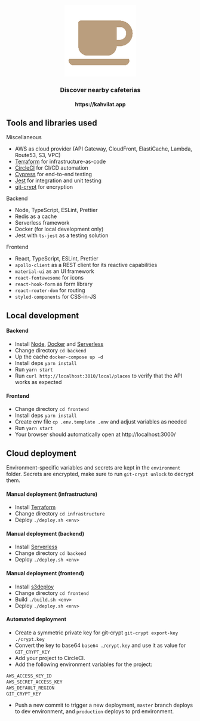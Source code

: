 <p align="center">
  <img src="https://raw.githubusercontent.com/jukkhop/kahvilat-app/master/frontend/public/logo192.png" />
  <h3 align="center">Discover nearby cafeterias</h3>
  <h4 align="center">https://kahvilat.app</h4>
</p>

## Tools and libraries used

Miscellaneous

- AWS as cloud provider (API Gateway, CloudFront, ElastiCache, Lambda, Route53, S3, VPC)
- [Terraform](https://www.terraform.io/) for infrastructure-as-code
- [CircleCI](https://circleci.com/) for CI/CD automation
- [Cypress](https://www.cypress.io/) for end-to-end testing
- [Jest](https://jestjs.io/) for integration and unit testing
- [git-crypt](https://github.com/AGWA/git-crypt) for encryption

Backend

- Node, TypeScript, ESLint, Prettier
- Redis as a cache
- Serverless framework
- Docker (for local development only)
- Jest with `ts-jest` as a testing solution

Frontend

- React, TypeScript, ESLint, Prettier
- `apollo-client` as a REST client for its reactive capabilities
- `material-ui` as an UI framework
- `react-fontawesome` for icons
- `react-hook-form` as form library
- `react-router-dom` for routing
- `styled-components` for CSS-in-JS

## Local development

#### Backend

- Install [Node](https://nodejs.org/en/), [Docker](https://www.docker.com/get-started) and [Serverless](https://github.com/serverless/serverless#quick-start)
- Change directory `cd backend`
- Up the cache `docker-compose up -d`
- Install deps `yarn install`
- Run `yarn start`
- Run `curl http://localhost:3010/local/places` to verify that the API works as expected

#### Frontend

- Change directory `cd frontend`
- Install deps `yarn install`
- Create env file `cp .env.template .env` and adjust variables as needed
- Run `yarn start`
- Your browser should automatically open at http://localhost:3000/

## Cloud deployment

Environment-specific variables and secrets are kept in the `environment` folder. Secrets are encrypted, make sure to run `git-crypt unlock` to decrypt them.

#### Manual deployment (infrastructure)

- Install [Terraform](https://www.terraform.io/)
- Change directory `cd infrastructure`
- Deploy `./deploy.sh <env>`

#### Manual deployment (backend)

- Install [Serverless](https://www.serverless.com/)
- Change directory `cd backend`
- Deploy `./deploy.sh <env>`

#### Manual deployment (frontend)

- Install [s3deploy](https://github.com/bep/s3deploy)
- Change directory `cd frontend`
- Build `./build.sh <env>`
- Deploy `./deploy.sh <env>`

#### Automated deployment

- Create a symmetric private key for git-crypt `git-crypt export-key ./crypt.key`
- Convert the key to base64 `base64 ./crypt.key` and use it as value for `GIT_CRYPT_KEY`
- Add your project to CircleCI.
- Add the following environment variables for the project:

```
AWS_ACCESS_KEY_ID
AWS_SECRET_ACCESS_KEY
AWS_DEFAULT_REGION
GIT_CRYPT_KEY
```

- Push a new commit to trigger a new deployment, `master` branch deploys to dev environment, and `production` deploys to prd environment.
